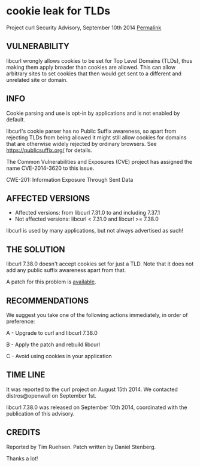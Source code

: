 cookie leak for TLDs
====================

Project curl Security Advisory, September 10th 2014
[Permalink](https://curl.se/docs/CVE-2014-3620.html)

VULNERABILITY
-------------

libcurl wrongly allows cookies to be set for Top Level Domains (TLDs), thus
making them apply broader than cookies are allowed. This can allow arbitrary
sites to set cookies that then would get sent to a different and unrelated
site or domain.

INFO
----

Cookie parsing and use is opt-in by applications and is not enabled by
default.

libcurl's cookie parser has no Public Suffix awareness, so apart from
rejecting TLDs from being allowed it might still allow cookies for domains
that are otherwise widely rejected by ordinary browsers. See
https://publicsuffix.org/ for details.

The Common Vulnerabilities and Exposures (CVE) project has assigned the name
CVE-2014-3620 to this issue.

CWE-201: Information Exposure Through Sent Data

AFFECTED VERSIONS
-----------------

- Affected versions: from libcurl 7.31.0 to and including 7.37.1
- Not affected versions: libcurl < 7.31.0 and libcurl >= 7.38.0

libcurl is used by many applications, but not always advertised as such!

THE SOLUTION
------------

libcurl 7.38.0 doesn't accept cookies set for just a TLD. Note that it does
not add any public suffix awareness apart from that.

A patch for this problem is [available](https://curl.se/CVE-2014-3620.patch).

RECOMMENDATIONS
---------------

We suggest you take one of the following actions immediately, in order of
preference:

 A - Upgrade to curl and libcurl 7.38.0

 B - Apply the patch and rebuild libcurl

 C - Avoid using cookies in your application

TIME LINE
---------

It was reported to the curl project on August 15th 2014. We contacted
distros@openwall on September 1st.

libcurl 7.38.0 was released on September 10th 2014, coordinated with the
publication of this advisory.

CREDITS
-------

Reported by Tim Ruehsen. Patch written by Daniel Stenberg.

Thanks a lot!
